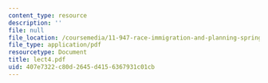 ```yaml
---
content_type: resource
description: ''
file: null
file_location: /coursemedia/11-947-race-immigration-and-planning-spring-2005/407e7322c80d2645d4156367931c01cb_lect4.pdf
file_type: application/pdf
resourcetype: Document
title: lect4.pdf
uid: 407e7322-c80d-2645-d415-6367931c01cb
---
```

